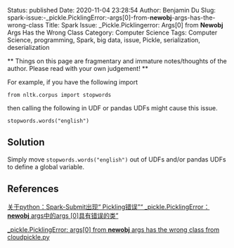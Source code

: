 Status: published
Date: 2020-11-04 23:28:54
Author: Benjamin Du
Slug: spark-issue:-_pickle.PicklingError:-args[0]-from-__newobj__-args-has-the-wrong-class
Title: Spark Issue: _Pickle.Picklingerror: Args[0] from __Newobj__ Args Has the Wrong Class
Category: Computer Science
Tags: Computer Science, programming, Spark, big data, issue, Pickle, serialization, deserialization

**
Things on this page are fragmentary and immature notes/thoughts of the author.
Please read with your own judgement!
**

For example,
if you have the following import 

    from nltk.corpus import stopwords

then calling the following in UDF or pandas UDFs might cause this issue. 

    stopwords.words("english")

## Solution 

Simply move `stopwords.words("english")` out of UDFs and/or pandas UDFs to define a global variable. 



## References 

[关于python：Spark-Submit出现“ Pickling错误”“ _pickle.PicklingError：__newobj__ args中的args [0]具有错误的类”](https://www.codenong.com/46878186/)

[_pickle.PicklingError: args[0] from __newobj__ args has the wrong class from cloudpickle.py](https://issues.apache.org/jira/browse/SPARK-22711)